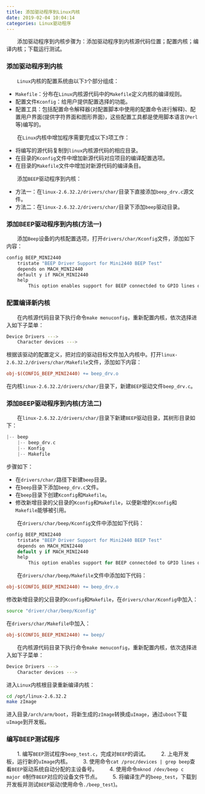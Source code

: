 ```yaml
---
title: 添加驱动程序到Linux内核
date: 2019-02-04 10:04:14
categories: Linux驱动程序
---
```

&emsp;&emsp;添加驱动程序到内核步骤为：添加驱动程序到内核源代码位置；配置内核；编译内核；下载运行测试。

### 添加驱动程序到内核

&emsp;&emsp;`Linux`内核的配置系统由以下`3`个部分组成：

- `Makefile`：分布在`Linux`内核源代码中的`Makefile`定义内核的编译规则。
- 配置文件`Kconfig`：给用户提供配置选择的功能。
- 配置工具：包括配置命令解释器(对配置脚本中使用的配置命令进行解释)、配置用户界面(提供字符界面和图形界面)，这些配置工具都是使用脚本语言(`Perl`等)编写的。

&emsp;&emsp;在`Linux`内核中增加程序需要完成以下`3`项工作：

- 将编写的源代码复制到`linux`内核源代码的相应目录。
- 在目录的`Kconfig`文件中增加新源代码对应项目的编译配置选项。
- 在目录的`Makefile`文件中增加对新源代码的编译条目。

&emsp;&emsp;添加`BEEP`驱动程序到内核：

- 方法一：在`linux-2.6.32.2/drivers/char/`目录下直接添加`beep_drv.c`源文件。
- 方法二：在`linux-2.6.32.2/drivers/char/`目录下添加`beep`驱动目录。

### 添加BEEP驱动程序到内核(方法一)

&emsp;&emsp;添加`Beep`设备的内核配置选项，打开`drivers/char/Kconfig`文件，添加如下内容：

``` makefile
config BEEP_MINI2440
    tristate "BEEP Driver Support for Mini2440 BEEP Test"
    depends on MACH_MINI2440
    default y if MACH_MINI2440
    help
        This option enables support for BEEP connectded to GPIO lines on Mini2440 boards.
```

### 配置编译新内核

&emsp;&emsp;在内核源代码目录下执行命令`make menuconfig`，重新配置内核，依次选择进入如下子菜单：

``` bash
Device Drivers --->
    Character devices --->
```

根据该驱动的配置定义，把对应的驱动目标文件加入内核中。打开`linux-2.6.32.2/drivers/char/Makefile`文件，添加如下内容：

``` makefile
obj-$(CONFIG_BEEP_MINI2440) += beep_drv.o
```

在内核`linux-2.6.32.2/drivers/char/`目录下，新建`BEEP`驱动文件`beep_drv.c`。

### 添加BEEP驱动程序到内核(方法二)

&emsp;&emsp;在`linux-2.6.32.2/drivers/char/`目录下新建`BEEP`驱动目录，其树形目录如下：

``` cpp
|-- beep
    |-- beep_drv.c
    |-- Konfig
    |-- Makefile
```

步骤如下：

- 在`drivers/char/`路径下新建`beep`目录。
- 在`beep`目录下添加`beep_drv.c`文件。
- 在`beep`目录下创建`Kconfig`和`Makefile`。
- 修改新增目录的父目录的`Kconfig`和`Makefile`，以便新增的`Kconfig`和`Makefile`能够被引用。

&emsp;&emsp;在`drivers/char/beep/Kconfig`文件中添加如下代码：

``` cpp
config BEEP_MINI2440
    tristate "BEEP Driver Support for Mini2440 BEEP Test"
    depends on MACH_MINI2440
    default y if MACH_MINI2440
    help
        This option enables support for BEEP connectded to GPIO lines on Mini2440 boards.
```

&emsp;&emsp;在`drivers/char/beep/Makefile`文件中添加如下代码：

``` makefile
obj-$(CONFIG_BEEP_MINI2440) += beep_drv.o
```

修改新增目录的父目录的`Kconfig`和`Makefile`，在`drivers/char/Kconfig`中加入：

``` bash
source "driver/char/beep/Kconfig"
```

在`drivers/char/Makefile`中加入：

``` makefile
obj-$(CONFIG_BEEP_MINI2440) += beep/
```

&emsp;&emsp;在内核源代码目录下执行命令`make menuconfig`，重新配置内核，依次选择进入如下子菜单：

``` bash
Device Drivers --->
    Character devices --->
```

进入`Linux`内核根目录重新编译内核：

``` bash
cd /opt/linux-2.6.32.2
make zImage
```

进入目录`/arch/arm/boot`，将新生成的`zImage`转换成`uImage`，通过`uboot`下载`uImage`到开发板。

### 编写BEEP测试程序

&emsp;&emsp;1. 编写`BEEP`测试程序`beep_test.c`，完成对`BEEP`的调试。
&emsp;&emsp;2. 上电开发板，运行新的`uImage`内核。
&emsp;&emsp;3. 使用命令`cat /proc/devices | grep beep`查看`BEEP`驱动系统自动分配的主设备号。
&emsp;&emsp;4. 使用命令`mknod /dev/beep c major 0`制作`BEEP`对应的设备文件节点。
&emsp;&emsp;5. 将编译生产的`beep_test`，下载到开发板并测试`BEEP`驱动(使用命令`./beep_test`)。